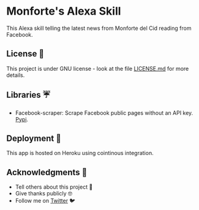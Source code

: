 # Monforte's Alexa Skill

 This Alexa skill telling the latest news from Monforte del Cid reading from Facebook. 

 ## License 📄

This project is under GNU license - look at the file [LICENSE.md](LICENSE.md) for more details.

## Libraries ☔️

- Facebook-scraper: Scrape Facebook public pages without an API key. [Pypi](https://pypi.org/project/facebook-scraper/).

## Deployment 🚀
This app is hosted on Heroku using cointinous integration.

## Acknowledgments 🎁

- Tell others about this project 📢
- Give thanks publicly 🤓
- Follow me on [Twitter](https://twitter.com/AsensiFj) 🐦